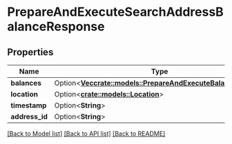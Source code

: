# PrepareAndExecuteSearchAddressBalanceResponse

## Properties

Name | Type | Description | Notes
------------ | ------------- | ------------- | -------------
**balances** | Option<[**Vec<crate::models::PrepareAndExecuteBalanceDetails>**](PrepareAndExecuteBalanceDetails.md)> |  | [optional]
**location** | Option<[**crate::models::Location**](Location.md)> |  | [optional]
**timestamp** | Option<**String**> |  | [optional]
**address_id** | Option<**String**> |  | [optional]

[[Back to Model list]](../README.md#documentation-for-models) [[Back to API list]](../README.md#documentation-for-api-endpoints) [[Back to README]](../README.md)


